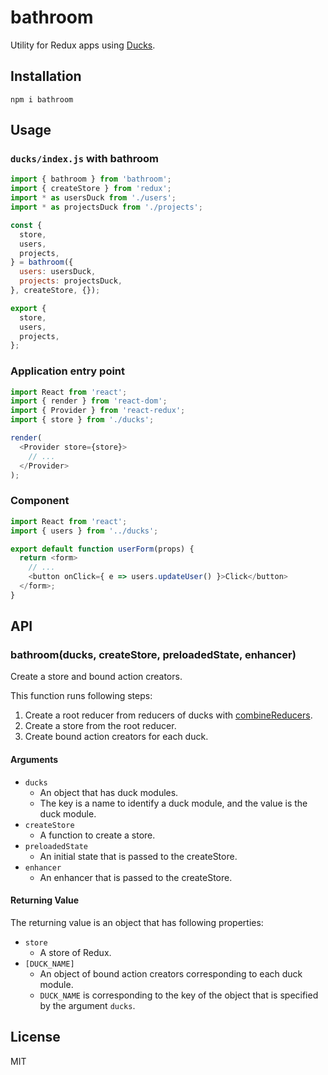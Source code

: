 # bathroom

Utility for Redux apps using [Ducks](https://github.com/erikras/ducks-modular-redux).

## Installation

```
npm i bathroom
```

## Usage

### `ducks/index.js` with bathroom

``` javascript
import { bathroom } from 'bathroom';
import { createStore } from 'redux';
import * as usersDuck from './users';
import * as projectsDuck from './projects';

const {
  store,
  users,
  projects,
} = bathroom({
  users: usersDuck,
  projects: projectsDuck,
}, createStore, {});

export {
  store,
  users,
  projects,
};
```

### Application entry point

``` javascript
import React from 'react';
import { render } from 'react-dom';
import { Provider } from 'react-redux';
import { store } from './ducks';

render(
  <Provider store={store}>
    // ...
  </Provider>
);
```

### Component

``` javascript
import React from 'react';
import { users } from '../ducks';

export default function userForm(props) {
  return <form>
    // ...
    <button onClick={ e => users.updateUser() }>Click</button>
  </form>;
}
```

## API

### bathroom(ducks, createStore, preloadedState, enhancer)

Create a store and bound action creators.

This function runs following steps:

1. Create a root reducer from reducers of ducks with [combineReducers](https://redux.js.org/api-reference/combinereducers).
2. Create a store from the root reducer.
3. Create bound action creators for each duck.

#### Arguments

- `ducks`
    - An object that has duck modules.
    - The key is a name to identify a duck module, and the value is the duck module.
- `createStore`
    - A function to create a store.
- `preloadedState`
    - An initial state that is passed to the createStore.
- `enhancer`
    - An enhancer that is passed to the createStore.

#### Returning Value

The returning value is an object that has following properties:

- `store`
    - A store of Redux.
- `[DUCK_NAME]`
    - An object of bound action creators corresponding to each duck module.
    - `DUCK_NAME` is corresponding to the key of the object that is specified by the argument `ducks`.

## License

MIT
